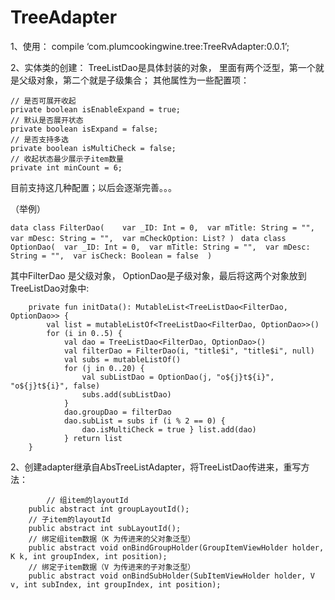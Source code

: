 # TreeAdapter
1、使用： compile ‘com.plumcookingwine.tree:TreeRvAdapter:0.0.1’;

2、实体类的创建： TreeListDao是具体封装的对象， 里面有两个泛型，第一个就是父级对象，第二个就是子级集合； 其他属性为一些配置项： 
```
// 是否可展开收起 
private boolean isEnableExpand = true; 
// 默认是否展开状态 
private boolean isExpand = false; 
// 是否支持多选 
private boolean isMultiCheck = false; 
// 收起状态最少展示子item数量 
private int minCount = 6;
```

目前支持这几种配置；以后会逐渐完善。。。

（举例） 


`
	data class FilterDao(   
		var _ID: Int = 0, 
		var mTitle: String = "", 
		var mDesc: String = "", 
		var mCheckOption: List?
	) 
`
`
	data class OptionDao( 
		var _ID: Int = 0, 
		var mTitle: String = "", 
		var mDesc: String = "", 
		var isCheck: Boolean = false 
	)
`


其中FilterDao 是父级对象， OptionDao是子级对象，最后将这两个对象放到TreeListDao对象中: 

```
	private fun initData(): MutableList<TreeListDao<FilterDao, OptionDao>> {   
		val list = mutableListOf<TreeListDao<FilterDao, OptionDao>>() 
		for (i in 0..5) { 
			val dao = TreeListDao<FilterDao, OptionDao>() 
			val filterDao = FilterDao(i, "title$i", "title$i", null) 
			val subs = mutableListOf() 
			for (j in 0..20) {
	 			val subListDao = OptionDao(j, "o${j}t${i}", "o${j}t${i}", false) 
				subs.add(subListDao) 
			}
	 		dao.groupDao = filterDao 
			dao.subList = subs if (i % 2 == 0) {
	 			dao.isMultiCheck = true } list.add(dao)
	 		} return list 
	}
```
    

2、创建adapter继承自AbsTreeListAdapter，将TreeListDao传进来，重写方法： 
```
    	// 组item的layoutId 
	public abstract int groupLayoutId(); 
	// 子item的layoutId 
	public abstract int subLayoutId(); 
	// 绑定组item数据（K 为传进来的父对象泛型） 
	public abstract void onBindGroupHolder(GroupItemViewHolder holder, K k, int groupIndex, int position); 
	// 绑定子item数据（V 为传进来的子对象泛型） 
	public abstract void onBindSubHolder(SubItemViewHolder holder, V v, int subIndex, int groupIndex, int position);
```
